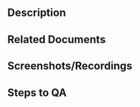 <!--  
  Before submitting a Pull Request, please ensure you've done the following:
  - 👷‍♀️ Create small PRs.
  - ✅ Provide ways of testing your changes.
  - 📝 Use descriptive commit messages.
  - 📗 Update any related documentation and include any relevant screenshots.
-->

## Description

<!-- 
Please do not leave this blank. Fill it with a brief description of what this PR is doing and the changes made.
Ex: This PR [adds/removes/fixes/replaces] the [feature/bug/etc].
-->

## Related Documents
<!-- 
Link this PR to it's respective Notion card or any other related documents (issues on Github, requirements, etc).
Ex: This PR implements the following feature described in the backlog: [link to the feature]
-->

## Screenshots/Recordings

<!-- 
If you made a visual change, send prints, videos or any other way of checking it in a visual way.
Not necessary if your changes aren't visual.
-->


## Steps to QA
<!-- 
Please provide the steps for the reviewer to test your change. If you have wrote tests, you can mention them here.

Ex:
1. Click a link
2. Do this thing
3. Validate you see the thing working
-->
